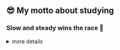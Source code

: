 ## :sunglasses: My motto about studying

### **Slow and steady wins the race** :turtle:

<details>
<summary>more details</summary>
<div markdown="1">

## :astonished: What I am interested in now

1. ML & AL(especially Tensorflow and Keras)
2. Linux Server & Cloud

## :stuck_out_tongue_closed_eyes: What I want to be a **Data Scientist**

## :stuck_out_tongue: What I am studying

- 2020 Jul ~ : **Basic Modern JavaScript** book
- 2020 Oct ~ : **This is Coding test** [Youtube Link](https://www.youtube.com/playlist?list=PLRx0vPvlEmdAghTr5mXQxGpHjWqSz0dgC)
- 2020 Dec ~ : I am studying at **Samsung Multi-Campus**

## :kissing_smiling_eyes: I'll study

- **Deep Learning with Python** book
- **Basic Machine/Deep Learning** [Youtube Link](https://www.youtube.com/playlist?list=PLlMkM4tgfjnLSOjrEJN31gZATbcj_MpUm)
- **This is MySQL(8.0)** [Youtube Link](https://www.youtube.com/playlist?list=PLVsNizTWUw7Hox7NMhenT-bulldCp9HP9)
- **Linux on Coding Everybody** [Youtube Link](https://www.youtube.com/playlist?list=PLuHgQVnccGMBT57a9dvEtd6OuWpugF9SH), [Site Link](https://opentutorials.org/course/2598)

## :school: What I've learned

- 2012 Mar ~ 2019 Feb: I majored in **Computer Information and Communication engineering** at **Hong-ik University**
- 2019 Apr ~ 2019 Nov: I studied the things below at **Samsung Multi-Campus**
  - Cloud Service(Azure)
  - Statistics(R)
  - Computer-Vision(Python, MySQL)
  - Data Analysis(Numpy, Pandas, Matplotlib, Scikit-Learn, etc.)
  - AI / ML / Deep Learning / Reinforcement Learning(Tensorflow, Keras, etc.)
  - Web Programming(JS, Django)

### :computer: On the Internet

- 2019 Nov: **Python for Beginner** [Programmers Link](https://programmers.co.kr/learn/courses/2)
- 2019 Nov ~ 2020 Jul: **Python Coding Do-Jang** [Do-Jang Link](https://dojang.io/course/view.php?id=7)
- 2020 Feb 17 ~ 18: **Code Python like Python style** [Programmers Link](https://programmers.co.kr/learn/courses/4008)
- 2020 Jun ~ 2020 Sep: **How to use Python in Slicon-Velly** [Udemy Link](https://www.udemy.com/course/python-beginner-korean/)
- 2020 Jul: **Basic Git & Github(Document Controller from the hell)** book & web [Youtube Link](https://www.youtube.com/playlist?list=PLRx0vPvlEmdD5FLIdwTM4mKBgyjv4no81)
- 2020 Sep ~ 2020 Dec: **This is Linux(CentOS 8)** [Youtube Link](https://www.youtube.com/playlist?list=PLVsNizTWUw7EJ9z-LW3lv3VC-6HI9I3hN)

### :books: From Books

1. :closed_book: 2019 Apr ~ 2019 May: **Microsoft Azure Fundamentals**
2. :orange_book: 2019 May ~ 2019 May: **An Introduction to Statistical Learning with Applications in R**
3. :notebook_with_decorative_cover: 2019 May ~ 2019 Jul: **Python for Beginner**
4. :ledger: 2020 Nov ~ 2020 Dec: **Linux Master Crtification(1st)** book
5. :green_book: **Python for Data Analysis** book
6. :blue_book:

---
[![Anurag's github stats](https://github-readme-stats.vercel.app/api?username=wansang93)](https://github.com/anuraghazra/github-readme-stats)

</div>
</details>
